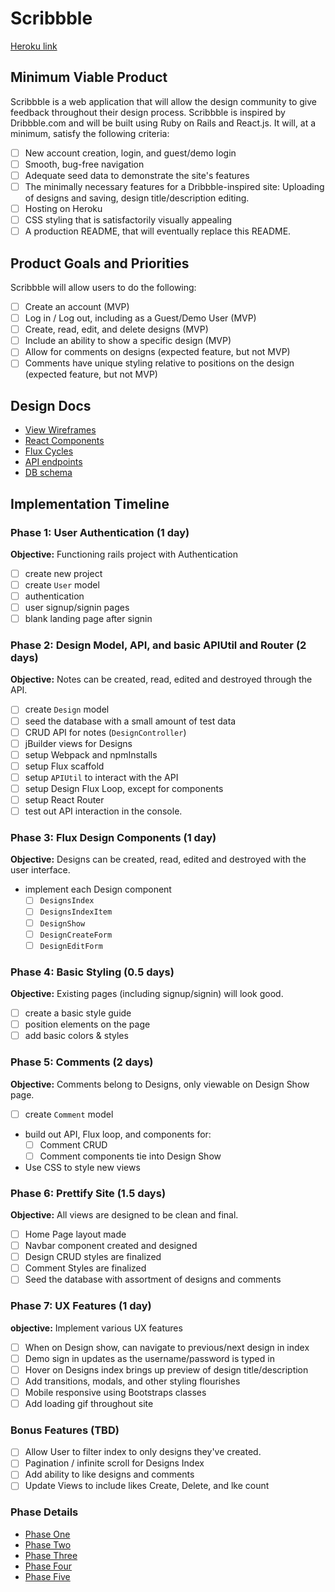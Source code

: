 # Scribbble

[Heroku link][heroku]

[heroku]: http://www.herokuapp.com

## Minimum Viable Product

Scribbble is a web application that will allow the design community to give feedback throughout their design process. Scribbble is inspired by Dribbble.com and will be built using Ruby on Rails and React.js. It will, at a minimum, satisfy the following criteria:

- [ ] New account creation, login, and guest/demo login
- [ ] Smooth, bug-free navigation
- [ ] Adequate seed data to demonstrate the site's features
- [ ] The minimally necessary features for a Dribbble-inspired site: Uploading of designs and saving, design title/description editing.
- [ ] Hosting on Heroku
- [ ] CSS styling that is satisfactorily visually appealing
- [ ] A production README, that will eventually replace this README.

## Product Goals and Priorities

Scribbble will allow users to do the following:

<!-- This is a Markdown checklist. Use it to keep track of your
progress. Put an x between the brackets for a checkmark: [x] -->

- [ ] Create an account (MVP)
- [ ] Log in / Log out, including as a Guest/Demo User (MVP)
- [ ] Create, read, edit, and delete designs (MVP)
- [ ] Include an ability to show a specific design (MVP)
- [ ] Allow for comments on designs (expected feature, but not MVP)
- [ ] Comments have unique styling relative to positions on the design (expected feature, but not MVP)

## Design Docs
* [View Wireframes][views]
* [React Components][components]
* [Flux Cycles][flux-cycles]
* [API endpoints][api-endpoints]
* [DB schema][schema]

[views]: ./docs/views.md
[components]: ./docs/components.md
[flux-cycles]: ./docs/flux-cycles.md
[api-endpoints]: ./docs/api-endpoints.md
[schema]: ./docs/schema.md

## Implementation Timeline

### Phase 1: User Authentication (1 day)

**Objective:** Functioning rails project with Authentication

- [ ] create new project
- [ ] create `User` model
- [ ] authentication
- [ ] user signup/signin pages
- [ ] blank landing page after signin

### Phase 2: Design Model, API, and basic APIUtil and Router (2 days)

**Objective:** Notes can be created, read, edited and destroyed through
the API.

- [ ] create `Design` model
- [ ] seed the database with a small amount of test data
- [ ] CRUD API for notes (`DesignController`)
- [ ] jBuilder views for Designs
- [ ] setup Webpack and npmInstalls
- [ ] setup Flux scaffold
- [ ] setup `APIUtil` to interact with the API
- [ ] setup Design Flux Loop, except for components
- [ ] setup React Router
- [ ] test out API interaction in the console.

### Phase 3: Flux Design Components (1 day)

**Objective:** Designs can be created, read, edited and destroyed with the
user interface.

- implement each Design component
  - [ ] `DesignsIndex`
  - [ ] `DesignsIndexItem`
  - [ ] `DesignShow`
  - [ ] `DesignCreateForm`
  - [ ] `DesignEditForm`

### Phase 4: Basic Styling (0.5 days)

**Objective:** Existing pages (including signup/signin) will look good.

- [ ] create a basic style guide
- [ ] position elements on the page
- [ ] add basic colors & styles

### Phase 5: Comments (2 days)

**Objective:** Comments belong to Designs, only viewable on Design Show page.

- [ ] create `Comment` model
- build out API, Flux loop, and components for:
  - [ ] Comment CRUD
  - [ ] Comment components tie into Design Show
- Use CSS to style new views


### Phase 6: Prettify Site (1.5 days)

**Objective:** All views are designed to be clean and final.

- [ ] Home Page layout made
- [ ] Navbar component created and designed
- [ ] Design CRUD styles are finalized
- [ ] Comment Styles are finalized
- [ ] Seed the database with assortment of designs and comments

### Phase 7: UX Features (1 day)

**objective:** Implement various UX features

- [ ] When on Design show, can navigate to previous/next design in index
- [ ] Demo sign in updates as the username/password is typed in
- [ ] Hover on Designs index brings up preview of design title/description
- [ ] Add transitions, modals, and other styling flourishes
- [ ] Mobile responsive using Bootstraps classes
- [ ] Add loading gif throughout site

### Bonus Features (TBD)
- [ ] Allow User to filter index to only designs they've created.
- [ ] Pagination / infinite scroll for Designs Index
- [ ] Add ability to like designs and comments
- [ ] Update Views to include likes Create, Delete, and lke count

[phase-one]: ./docs/phases/phase1.md
[phase-two]: ./docs/phases/phase2.md
[phase-three]: ./docs/phases/phase3.md
[phase-four]: ./docs/phases/phase4.md
[phase-five]: ./docs/phases/phase5.md

### Phase Details
* [Phase One][phase-one]
* [Phase Two][phase-two]
* [Phase Three][phase-three]
* [Phase Four][phase-four]
* [Phase Five][phase-five]
